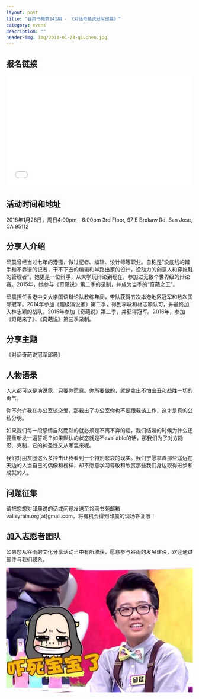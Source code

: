 ```yaml
---
layout: post
title: "谷雨书苑第141期 - 《对话奇葩说冠军邱晨》"
category: event
description: ""
header-img: img/2018-01-28-qiuchen.jpg
---
```


## 报名链接
<div style="width:100%; text-align:left;" ><iframe src="//eventbrite.com/tickets-external?eid=42106080420&ref=etckt" frameborder="0" height="300" width="100%" vspace="0" hspace="0" marginheight="5" marginwidth="5" scrolling="auto" allowtransparency="true"></iframe></div>

## 活动时间和地址
2018年1月28日，周日4:00pm - 6:00pm
3rd Floor, 97 E Brokaw Rd, San Jose, CA 95112

## 分享人介绍
邱晨曾经当过七年的港漂，做过记者、编辑、设计师等职业。自称是“没底线的辩手和不靠谱的记者，干不下去的编辑和半路出家的设计，没动力的创意人和穿拖鞋的管理者”。她更是一位辩手，从大学玩辩论到现在，参加过无数个世界级的辩论赛。2015年，她参与《奇葩说》第二季的录制，并成为当季的“奇葩之王”。

邱晨担任香港中文大学国语辩论队教练年间，带队获得五次本港地区冠军和数次国际冠军。2014年参加《超级演说家》第二季，得到李咏和林志颖认可，并最终加入林志颖的战队。2015年参加《奇葩说》第二季，并获得冠军。2016年，参加《奇葩来了》、《奇葩说》第三季录制。

## 分享主题

《对话奇葩说冠军邱晨》


## 人物语录 

人人都可以是演说家，只要你愿意。你所要做的，就是拿出不怕出丑和战胜一切的勇气。

你不允许我在办公室谈恋爱，那我出了办公室你也不要跟我谈工作，这才是真的公私分明。

如果我们每一段感情自然而然的就必须是不离不弃的话，我们结婚的时候为什么还要重新发一遍誓呢？如果默认的状态就是不available的话，那我们为了对方隐忍、克制，它的神圣性又从哪里来呢。

我们对朋友圈这么多抨击让我看到一个特别悲哀的现实。我们宁愿拿着那些遥远在天边的人当自己的偶像和榜样，却不愿意学习尊敬和欣赏那些我们身边取得进步和成就的人。


## 问题征集
请把您想对邱晨说的话或问题发送至谷雨书苑邮箱 valleyrain.org[at]gmail.com，将有机会得到邱晨的现场答复哦！


## 加入志愿者团队
如果您从谷雨的文化分享活动当中有所收获，愿意参与谷雨的发展建设，欢迎通过邮件与我们联系。

![img](/img/2018-01-28-qiuchen-3.jpeg)
